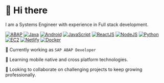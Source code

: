 # :wave: Hi there

I am a Systems Engineer with experience in Full stack development.

[![ABAP](https://img.shields.io/badge/Code-ABAP-0FAAFF?logo=sap&logoColor=white)](https://help.sap.com/docs/btp/sap-business-technology-platform/development-in-abap-environment)
[![Java](https://img.shields.io/badge/Code-Java-000000?logo=openjdk&logoColor=white)](https://www.java.com/)
[![Android](https://img.shields.io/badge/Platform-Android-3DDC84?logo=android&logoColor=white)](https://developer.android.com/develop)
[![JavaScript](https://img.shields.io/badge/Code-JavaScript-F7DF1E?logo=javascript&logoColor=white)](https://developer.mozilla.org/en-US/docs/Web/JavaScript)
[![ReactJS](https://img.shields.io/badge/Library-ReactJS-61DAFB?logo=react&logoColor=white)](https://react.dev/)
[![NodeJS](https://img.shields.io/badge/Library-NodeJS-5FA04E?logo=nodejs&logoColor=white)](https://nodejs.org/)
[![Python](https://img.shields.io/badge/Code-Python-3776AB?logo=python&logoColor=white)](https://www.python.org/)
[![EC2](https://custom-icon-badges.demolab.com/badge/Compute-AWS%20EC2-FF9900?logo=aws&logoColor=white)](https://aws.amazon.com/es/ec2/)
[![Netlify](https://img.shields.io/badge/Compute-Netlify%20functions-00C7B7?logo=netlify&logoColor=white)](https://www.netlify.com/platform/core/functions/)
[![Docker](https://img.shields.io/badge/Tools-Docker-2496ED?logo=docker&logoColor=white)](https://www.docker.com/)

:telescope: Currently working as `SAP ABAP Developer`

:seedling: Learning mobile native and cross platform technologies.

:handshake: Looking to collaborate on challenging projects to keep growing professionally.

